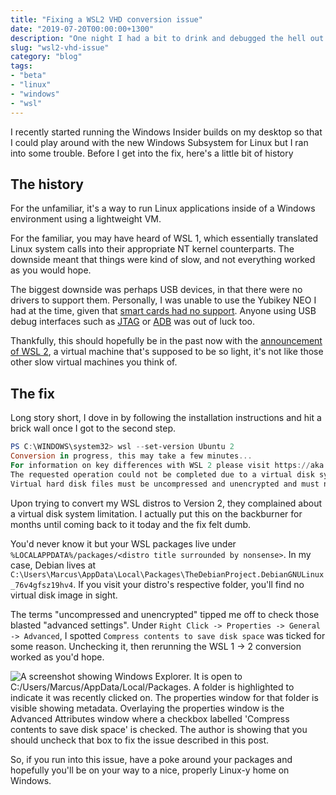 ```yaml
---
title: "Fixing a WSL2 VHD conversion issue"
date: "2019-07-20T00:00:00+1300"
description: "One night I had a bit to drink and debugged the hell out of a WSL2 issue out of frustration"
slug: "wsl2-vhd-issue"
category: "blog"
tags:
- "beta"
- "linux"
- "windows"
- "wsl"
---
```


I recently started running the Windows Insider builds on my desktop so that I could play around with the new Windows Subsystem for Linux but I ran into some trouble. Before I get into the fix, here's a little bit of history

## The history

For the unfamiliar, it's a way to run Linux applications inside of a Windows environment using a lightweight VM.

For the familiar, you may have heard of WSL 1, which essentially translated Linux system calls into their appropriate NT kernel counterparts. The downside meant that things were kind of slow, and not everything worked as you would hope.

The biggest downside was perhaps USB devices, in that there were no drivers to support them. Personally, I was unable to use the Yubikey NEO I had at the time, given that [smart cards had no support](https://github.com/microsoft/WSL/issues/1521). Anyone using USB debug interfaces such as [JTAG](https://github.com/microsoft/WSL/issues/2185) or [ADB](https://github.com/microsoft/WSL/issues/2195) was out of luck too.

Thankfully, this should hopefully be in the past now with the [announcement of WSL 2](https://devblogs.microsoft.com/commandline/announcing-wsl-2), a virtual machine that's supposed to be so light, it's not like those other slow virtual machines you think of.

## The fix

Long story short, I dove in by following the installation instructions and hit a brick wall once I got to the second step.

```powershell
PS C:\WINDOWS\system32> wsl --set-version Ubuntu 2
Conversion in progress, this may take a few minutes...
For information on key differences with WSL 2 please visit https://aka.ms/wsl2
The requested operation could not be completed due to a virtual disk system limitation.
Virtual hard disk files must be uncompressed and unencrypted and must not be sparse.
```

Upon trying to convert my WSL distros to Version 2, they complained about a virtual disk system limitation. I actually put this on the backburner for months until coming back to it today and the fix felt dumb.

You'd never know it but your WSL packages live under `%LOCALAPPDATA%/packages/<distro title surrounded by nonsense>`. In my case, Debian lives at `C:\Users\Marcus\AppData\Local\Packages\TheDebianProject.DebianGNULinux_76v4gfsz19hv4`. If you visit your distro's respective folder, you'll find no virtual disk image in sight.

The terms "uncompressed and unencrypted" tipped me off to check those blasted "advanced settings". Under `Right Click -> Properties -> General -> Advanced`, I spotted `Compress contents to save disk space` was ticked for some reason. Unchecking it, then rerunning the WSL 1 -> 2 conversion worked as you'd hope.

![A screenshot showing Windows Explorer. It is open to C:/Users/Marcus/AppData/Local/Packages. A folder is highlighted to indicate it was recently clicked on. The properties window for that folder is visible showing metadata. Overlaying the properties window is the Advanced Attributes window where a checkbox labelled 'Compress contents to save disk space' is checked. The author is showing that you should uncheck that box to fix the issue described in this post.](https://cdn.utf9k.net/blog/wsl2-vhd-issue/compressed.png)

So, if you run into this issue, have a poke around your packages and hopefully you'll be on your way to a nice, properly Linux-y home on Windows.
